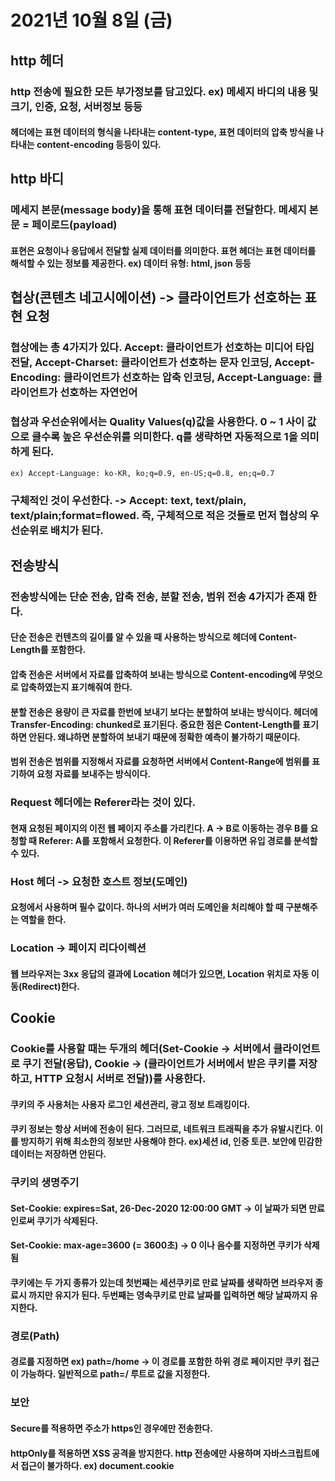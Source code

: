 # 2021년 10월 8일 (금)

## http 헤더

### http 전송에 필요한 모든 부가정보를 담고있다. ex) 메세지 바디의 내용 및 크기, 인증, 요청, 서버정보 등등

#### 헤더에는 표현 데이터의 형식을 나타내는 content-type, 표현 데이터의 압축 방식을 나타내는 content-encoding 등등이 있다.

## http 바디

### 메세지 본문(message body)을 통해 표현 데이터를 전달한다. 메세지 본문 = 페이로드(payload)

#### 표현은 요청이나 응답에서 전달할 실제 데이터를 의미한다. 표현 헤더는 표현 데이터를 해석할 수 있는 정보를 제공한다. ex) 데이터 유형: html, json 등등

## 협상(콘텐츠 네고시에이션) -> 클라이언트가 선호하는 표현 요청

### 협상에는 총 4가지가 있다. Accept: 클라이언트가 선호하는 미디어 타입 전달, Accept-Charset: 클라이언트가 선호하는 문자 인코딩, Accept-Encoding: 클라이언트가 선호하는 압축 인코딩, Accept-Language: 클라이언트가 선호하는 자연언어

### 협상과 우선순위에서는 Quality Values(q)값을 사용한다. 0 ~ 1 사이 값으로 클수록 높은 우선순위를 의미한다. q를 생략하면 자동적으로 1을 의미하게 된다.

```
ex) Accept-Language: ko-KR, ko;q=0.9, en-US;q=0.8, en;q=0.7
```

### 구체적인 것이 우선한다. -> Accept: text, text/plain, text/plain;format=flowed. 즉, 구체적으로 적은 것들로 먼저 협상의 우선순위로 배치가 된다.

## 전송방식

### 전송방식에는 단순 전송, 압축 전송, 분할 전송, 범위 전송 4가지가 존재 한다.

#### 단순 전송은 컨텐츠의 길이를 알 수 있을 때 사용하는 방식으로 헤더에 Content-Length를 포함한다.

#### 압축 전송은 서버에서 자료를 압축하여 보내는 방식으로 Content-encoding에 무엇으로 압축하였는지 표기해줘여 한다.

#### 분할 전송은 용량이 큰 자료를 한번에 보내기 보다는 분할하여 보내는 방식이다. 헤더에 Transfer-Encoding: chunked로 표기된다. 중요한 점은 Content-Length를 표기하면 안된다. 왜냐하면 분할하여 보내기 때문에 정확한 예측이 불가하기 때문이다.

#### 범위 전송은 범위를 지정해서 자료를 요청하면 서버에서 Content-Range에 범위를 표기하여 요청 자료를 보내주는 방식이다.

### Request 헤더에는 Referer라는 것이 있다.

#### 현재 요청된 페이지의 이전 웹 페이지 주소를 가리킨다. A -> B로 이동하는 경우 B를 요청할 때 Referer: A를 포함해서 요청한다. 이 Referer를 이용하면 유입 경로를 분석할 수 있다.

### Host 헤더 -> 요청한 호스트 정보(도메인)

#### 요청에서 사용하며 필수 값이다. 하나의 서버가 여러 도메인을 처리해야 할 때 구분해주는 역할을 한다.

### Location -> 페이지 리다이렉션

#### 웹 브라우저는 3xx 응답의 결과에 Location 헤더가 있으면, Location 위치로 자동 이동(Redirect)한다.

## Cookie

### Cookie를 사용할 때는 두개의 헤더(Set-Cookie -> 서버에서 클라이언트로 쿠기 전달(응답), Cookie -> (클라이언트가 서버에서 받은 쿠키를 저장하고, HTTP 요청시 서버로 전달))를 사용한다.

#### 쿠키의 주 사용처는 사용자 로그인 세션관리, 광고 정보 트래킹이다.

#### 쿠키 정보는 항상 서버에 전송이 된다. 그러므로, 네트워크 트래픽을 추가 유발시킨다. 이를 방지하기 위해 최소한의 정보만 사용해야 한다. ex)세션 id, 인증 토큰. 보안에 민감한 데이터는 저장하면 안된다.

### 쿠키의 생명주기

#### Set-Cookie: expires=Sat, 26-Dec-2020 12:00:00 GMT -> 이 날짜가 되면 만료인로써 쿠기가 삭제된다.

#### Set-Cookie: max-age=3600 (= 3600초) -> 0 이나 음수를 지정하면 쿠키가 삭제됨

#### 쿠키에는 두 가지 종류가 있는데 첫번째는 세션쿠키로 만료 날짜를 생략하면 브라우저 종료시 까지만 유지가 된다. 두번째는 영속쿠키로 만료 날짜를 입력하면 해당 날짜까지 유지한다.

### 경로(Path)

#### 경로를 지정하면 ex) path=/home -> 이 경로를 포함한 하위 경로 페이지만 쿠키 접근이 가능하다. 일반적으로 path=/ 루트로 값을 지정한다.

### 보안

#### Secure를 적용하면 주소가 https인 경우에만 전송한다.

#### httpOnly를 적용하면 XSS 공격을 방지한다. http 전송에만 사용하며 자바스크립트에서 접근이 불가하다. ex) document.cookie
